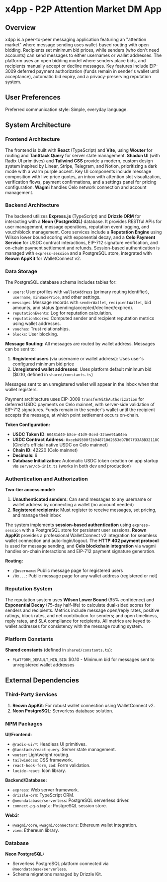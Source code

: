 # x4pp - P2P Attention Market DM App

## Overview

x4pp is a peer-to-peer messaging application featuring an "attention market" where message sending uses wallet-based routing with open bidding. Recipients set minimum bid prices, while senders (who don't need accounts) can send messages to either usernames or wallet addresses. The platform uses an open bidding model where senders place bids, and recipients manually accept or decline messages. Key features include EIP-3009 deferred payment authorization (funds remain in sender's wallet until acceptance), automatic bid expiry, and a privacy-preserving reputation system.

## User Preferences

Preferred communication style: Simple, everyday language.

## System Architecture

### Frontend Architecture

The frontend is built with **React** (TypeScript) and **Vite**, using **Wouter** for routing and **TanStack Query** for server state management. **Shadcn UI** (with Radix UI primitives) and **Tailwind CSS** provide a modern, custom design system inspired by Linear, Stripe, Telegram, and Notion, prioritizing a dark mode with a warm purple accent. Key UI components include message composition with live price quotes, an inbox with attention slot visualization, verification flows, payment confirmations, and a settings panel for pricing configuration. **Wagmi** handles Celo network connection and account management.

### Backend Architecture

The backend utilizes **Express.js** (TypeScript) and **Drizzle ORM** for interacting with a **Neon (PostgreSQL)** database. It provides RESTful APIs for user management, message operations, reputation event logging, and vouch/block management. Core services include a **Reputation Engine** using Wilson lower bound scoring with exponential decay, and a **Celo Payment Service** for USDC contract interactions, EIP-712 signature verification, and on-chain payment settlement and refunds. Session-based authentication is managed with `express-session` and a PostgreSQL store, integrated with **Reown AppKit** for WalletConnect v2.

### Data Storage

The PostgreSQL database schema includes tables for:
- `users`: User profiles with `walletAddress` (primary routing identifier), `username`, `minBasePrice`, and other settings.
- `messages`: Message records with `senderWallet`, `recipientWallet`, bid amounts, and status (pending/accepted/declined/expired).
- `reputationEvents`: Log for reputation calculation.
- `reputationScores`: Computed sender and recipient reputation metrics using wallet addresses.
- `vouches`: Trust relationships.
- `blocks`: User blocking.

**Message Routing:** All messages are routed by wallet address. Messages can be sent to:
1. **Registered users** (via username or wallet address): Uses user's configured minimum bid price
2. **Unregistered wallet addresses**: Uses platform default minimum bid ($0.10, defined in `shared/constants.ts`)

Messages sent to an unregistered wallet will appear in the inbox when that wallet registers.

Payment architecture uses EIP-3009 `transferWithAuthorization` for deferred USDC payments on Celo mainnet, with server-side validation of EIP-712 signatures. Funds remain in the sender's wallet until the recipient accepts the message, at which point settlement occurs on-chain.

**Token Configuration:**
- **USDC Token ID**: `60481d40-b8ce-41d9-8ced-32aee91a04ea`
- **USDC Contract Address**: `0xcebA9300f2b948710d2653dD7B07f33A8B32118C` (Circle's official native USDC on Celo mainnet)
- **Chain ID**: 42220 (Celo mainnet)
- **Decimals**: 6
- **Database Initialization**: Automatic USDC token creation on app startup via `server/db-init.ts` (works in both dev and production)

### Authentication and Authorization

**Two-tier access model:**
1. **Unauthenticated senders**: Can send messages to any username or wallet address by connecting a wallet (no account needed)
2. **Registered recipients**: Must register to receive messages, set pricing, and manage their inbox

The system implements **session-based authentication** using `express-session` with a PostgreSQL store for persistent user sessions. **Reown AppKit** provides a professional WalletConnect v2 integration for seamless wallet connection and auto-login/logout. The **HTTP 402 payment protocol** is used for message sending, and **Celo blockchain integration** via wagmi handles on-chain interactions and EIP-712 payment signature generation.

**Routing:**
- `/@username`: Public message page for registered users
- `/0x...`: Public message page for any wallet address (registered or not)

### Reputation System

The reputation system uses **Wilson Lower Bound** (95% confidence) and **Exponential Decay** (75-day half-life) to calculate dual-sided scores for senders and recipients. Metrics include message open/reply rates, positive ratings, block rates, and net contribution for senders; and open timeliness, reply rates, and SLA compliance for recipients. All metrics are keyed to wallet addresses for consistency with the message routing system.

### Platform Constants

**Shared constants** (defined in `shared/constants.ts`):
- `PLATFORM_DEFAULT_MIN_BID`: $0.10 - Minimum bid for messages sent to unregistered wallet addresses

## External Dependencies

### Third-Party Services

1.  **Reown AppKit**: For robust wallet connection using WalletConnect v2.
2.  **Neon PostgreSQL**: Serverless database solution.

### NPM Packages

**UI/Frontend:**
-   `@radix-ui/*`: Headless UI primitives.
-   `@tanstack/react-query`: Server state management.
-   `wouter`: Lightweight routing.
-   `tailwindcss`: CSS framework.
-   `react-hook-form`, `zod`: Form validation.
-   `lucide-react`: Icon library.

**Backend/Database:**
-   `express`: Web server framework.
-   `drizzle-orm`: TypeScript ORM.
-   `@neondatabase/serverless`: PostgreSQL serverless driver.
-   `connect-pg-simple`: PostgreSQL session store.

**Web3:**
-   `@wagmi/core`, `@wagmi/connectors`: Ethereum wallet integration.
-   `viem`: Ethereum library.

### Database

**Neon PostgreSQL:**
-   Serverless PostgreSQL platform connected via `@neondatabase/serverless`.
-   Schema migrations managed by Drizzle Kit.